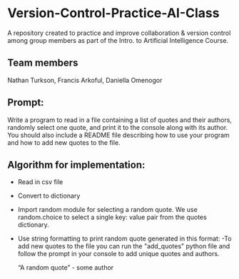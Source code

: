 # Version-Control-Practice-AI-Class
A repository created to practice and improve collaboration &amp; version control among group members as part of the Intro. to Artificial Intelligence Course.


Team members
------------
Nathan Turkson, Francis Arkoful, Daniella Omenogor


Prompt: 
--------
Write a program to read in a file containing a list of quotes and their authors,
randomly select one quote, and print it to the console along with its author. You should also include a
README file describing how to use your program and how to add new quotes to the file.

Algorithm for implementation:
------------------------------
- Read in csv file
- Convert to dictionary
- Import random module for selecting a random quote. We use random.choice to select a single key: value pair from the quotes dictionary.
- Use string formatting to print random quote generated in this format:
-To add new quotes to the file you can run the "add_quotes" python file and follow the prompt in your console to add unique quotes and authors.


	“A random quote” -  some author

